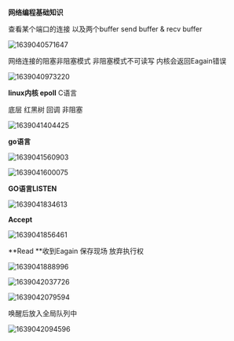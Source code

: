 **网络编程基础知识**

查看某个端口的连接 以及两个buffer send buffer & recv buffer

![1639040571647](F:\markdown笔记\Go高级工程师实战\image\1639040571647.png)

网络连接的阻塞非阻塞模式 非阻塞模式不可读写 内核会返回Eagain错误

![1639040973220](F:\markdown笔记\Go高级工程师实战\image\1639040973220.png)

**linux内核 epoll** C语言

底层 红黑树 回调 非阻塞

![1639041404425](F:\markdown笔记\Go高级工程师实战\image\1639041404425.png)

**go语言**

![1639041560903](F:\markdown笔记\Go高级工程师实战\image\1639041560903.png)

![1639041600075](F:\markdown笔记\Go高级工程师实战\image\1639041600075.png)

**GO语言LISTEN**

![1639041834613](F:\markdown笔记\Go高级工程师实战\image\1639041834613.png)

**Accept**

![1639041856461](F:\markdown笔记\Go高级工程师实战\image\1639041856461.png)

**Read **收到Eagain 保存现场 放弃执行权

![1639041888996](F:\markdown笔记\Go高级工程师实战\image\1639041888996.png)

![1639042037726](F:\markdown笔记\Go高级工程师实战\image\1639042037726.png)

![1639042079594](F:\markdown笔记\Go高级工程师实战\image\1639042079594.png)

唤醒后放入全局队列中

![1639042094596](F:\markdown笔记\Go高级工程师实战\image\1639042094596.png)